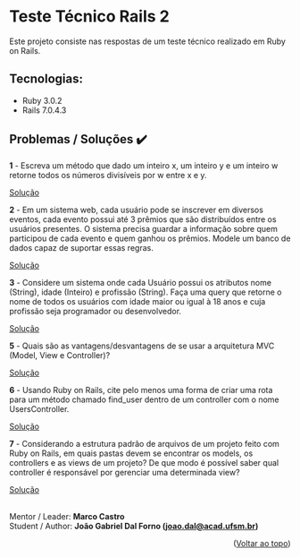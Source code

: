# Teste Técnico Rails 2

Este projeto consiste nas respostas de um teste técnico realizado em Ruby on Rails.


## Tecnologias:

* Ruby 3.0.2
* Rails 7.0.4.3

## Problemas / Soluções :heavy_check_mark:


**1** - Escreva um método que dado um inteiro x, um inteiro y e um inteiro w retorne todos os números divisíveis por w entre x e y.

[Solução]( https://github.com/joaogdfaero/teste_tecnico_rails_2/issues/1 )

**2** - Em um sistema web, cada usuário pode se inscrever em diversos eventos, cada evento possui até 3 prêmios que são distribuídos entre os usuários presentes. O sistema precisa guardar a informação sobre quem participou de cada evento e quem ganhou os prêmios. Modele um banco de dados capaz de suportar essas regras.

[Solução]( https://github.com/joaogdfaero/teste_tecnico_rails_2/issues/3 )

**3** - Considere um sistema onde cada Usuário possui os atributos nome (String), idade (Inteiro) e profissão (String). Faça uma query que retorne o nome de todos os usuários com idade maior ou igual à 18 anos e cuja profissão seja programador ou desenvolvedor.

[Solução]( https://github.com/joaogdfaero/teste_tecnico_rails_2/issues/4 )

**5** - Quais são as vantagens/desvantagens de se usar a arquitetura MVC (Model, View e Controller)?

[Solução]( https://github.com/joaogdfaero/teste_tecnico_rails_2/issues/6 )

**6** - Usando Ruby on Rails, cite pelo menos uma forma de criar uma rota para um método chamado find_user dentro de um controller com o nome UsersController.

[Solução]( https://github.com/joaogdfaero/teste_tecnico_rails_2/issues/7 )

**7** - Considerando a estrutura padrão de arquivos de um projeto feito com Ruby on Rails, em quais pastas devem se encontrar os models, os controllers e as views de um projeto? De que modo é possível saber qual controller é responsável por gerenciar uma determinada view?

[Solução]( https://github.com/joaogdfaero/teste_tecnico_rails_2/issues/8 )

<br>Mentor / Leader: <strong>Marco Castro</strong>
<br>Student / Author: <strong>João Gabriel Dal Forno (joao.dal@acad.ufsm.br)</strong>

<p align="right">(<a href="#readme-top">Voltar ao topo</a>)</p>

